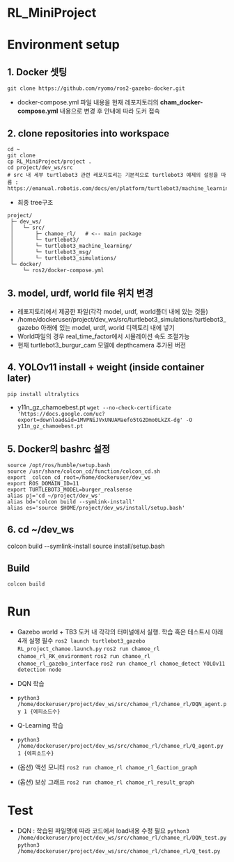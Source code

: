 # RL_MiniProject

# Environment setup
## 1. Docker 셋팅
`git clone https://github.com/ryomo/ros2-gazebo-docker.git`
* docker-compose.yml 파일 내용을 현재 레포지토리의 **cham_docker-compose.yml** 내용으로 변경 후 안내에 따라 도커 접속

## 2. clone repositories into workspace
```
cd ~  
git clone
cp RL_MiniProject/project .
cd project/dev_ws/src
# src 내 세부 turtlebot3 관련 레포지토리는 기본적으로 turtlebot3 예제의 설정을 따름 : https://emanual.robotis.com/docs/en/platform/turtlebot3/machine_learning/

```
* 최종 tree구조
```
project/ 
 ├─ dev_ws/
 │   └─ src/
 │       ├─ chamoe_rl/   # <‑‑ main package
 │       └─ turtlebot3/
 │       └─ turtlebot3_machine_learning/
 │       └─ turtlebot3_msg/
 │       └─ turtlebot3_simulations/
 └─ docker/
     └─ ros2/docker‑compose.yml
```

## 3. model, urdf, world file 위치 변경
* 레포지토리에서 제공한 파일(각각 model, urdf, world폴더 내에 있는 것들)
* /home/dockeruser/project/dev_ws/src/turtlebot3_simulations/turtlebot3_gazebo 아래에 있는 model, urdf, world 디렉토리 내에  넣기
* World파일의 경우 real_time_factor에서 시뮬레이션 속도 조절가능
* 현재 turtlebot3_burgur_cam 모델에 depthcamera 추가된 버전

## 4. YOLOv11 install + weight (inside container later)
`pip install ultralytics `
* y11n_gz_chamoebest.pt
`wget --no-check-certificate 'https://docs.google.com/uc?export=download&id=1MVPNiJVxUNUAMaefo5tG2Dmo0LkZX-dg' -O y11n_gz_chamoebest.pt`

## 5. Docker의 bashrc 설정
```
source /opt/ros/humble/setup.bash
source /usr/share/colcon_cd/function/colcon_cd.sh
export _colcon_cd_root=/home/dockeruser/dev_ws
export ROS_DOMAIN_ID=11
export TURTLEBOT3_MODEL=burger_realsense
alias pj='cd ~/project/dev_ws'
alias bd='colcon build --symlink-install'
alias es='source $HOME/project/dev_ws/install/setup.bash'
```

## 6. cd ~/dev_ws
colcon build --symlink-install
source install/setup.bash


## Build
`colcon build`

# Run
* Gazebo world + TB3 도커 내 각각의 터미널에서 실행. 학습 혹은 테스트시 아래 4개 실행 필수
`ros2 launch turtlebot3_gazebo RL_project_chamoe.launch.py`
`ros2 run chamoe_rl chamoe_rl_RK_environment`
`ros2 run chamoe_rl chamoe_rl_gazebo_interface`
`ros2 run chamoe_rl chamoe_detect YOLOv11 detection node`

* DQN 학습
* `python3 /home/dockeruser/project/dev_ws/src/chamoe_rl/chamoe_rl/DQN_agent.py 1 {에피소드수} `

* Q-Learning 학습
* `python3 /home/dockeruser/project/dev_ws/src/chamoe_rl/chamoe_rl/Q_agent.py 1 {에피소드수} `
  
* (옵션) 액션 모니터
`ros2 run chamoe_rl chamoe_rl_6action_graph`

* (옵션) 보상 그래프
`ros2 run chamoe_rl chamoe_rl_result_graph`

# Test 
* DQN : 학습된 파일명에 따라 코드에서 load내용 수정 필요
`python3 /home/dockeruser/project/dev_ws/src/chamoe_rl/chamoe_rl/DQN_test.py`
`python3 /home/dockeruser/project/dev_ws/src/chamoe_rl/chamoe_rl/Q_test.py`

